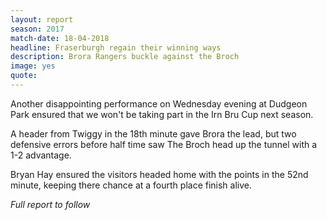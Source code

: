 ```yaml
---
layout: report
season: 2017
match-date: 18-04-2018
headline: Fraserburgh regain their winning ways
description: Brora Rangers buckle against the Broch
image: yes
quote:
---
```

Another disappointing performance on Wednesday evening at Dudgeon Park ensured that we won't be taking part in the Irn Bru Cup next season.

A header from Twiggy in the 18th minute gave Brora the lead, but two defensive errors before half time saw The Broch head up the tunnel with a 1-2 advantage.

Bryan Hay ensured the visitors headed home with the points in the 52nd minute, keeping there chance at a fourth place finish alive.

*Full report to follow*
